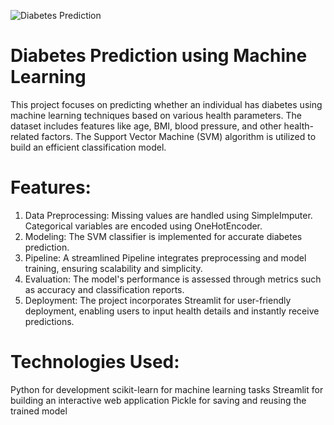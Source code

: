 ![Diabetes Prediction](https://api.deepai.org/job-view-file/3971ac91-80c4-4e6f-8aed-26c5113ff690/outputs/output.jpg?art-image=true)
# Diabetes Prediction using Machine Learning
This project focuses on predicting whether an individual has diabetes using machine learning techniques based on various health parameters. The dataset includes features like age, BMI, blood pressure, and other health-related factors. The Support Vector Machine (SVM) algorithm is utilized to build an efficient classification model.

# Features:
1. Data Preprocessing: Missing values are handled using SimpleImputer.
                       Categorical variables are encoded using OneHotEncoder.
2. Modeling: The SVM classifier is implemented for accurate diabetes prediction.
3. Pipeline: A streamlined Pipeline integrates preprocessing and model training, ensuring scalability and simplicity.
4. Evaluation: The model's performance is assessed through metrics such as accuracy and classification reports.
5. Deployment: The project incorporates Streamlit for user-friendly deployment, enabling users to input health details and instantly receive predictions.

# Technologies Used:
Python for development
scikit-learn for machine learning tasks
Streamlit for building an interactive web application
Pickle for saving and reusing the trained model
